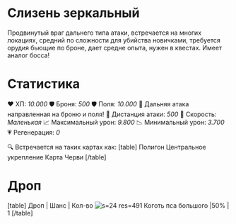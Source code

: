 # Слизень зеркальный
Продвинутый враг дальнего типа атаки, встречается на многих локациях, средний по сложности для убийства новичками, требуется орудия бьющие по броне, дает средне опыта, нужен в квестах. Имеет аналог босса!
# Cтатистика
❤ ХП: *10.000*
🛡 Броня: *500*
🛡 Поля: *10.000*
🔫 Дальняя атака направленная на броню и поля!
🎯 Дистанция атаки: *500*
🏃 Скорость: *Маленькая*
📈 Максимальный урон: *9.800*
📉 Минимальный урон: *3.700*
💗 Регенерация: *0*

🔍 Встречается на таких картах как:
[table]
Полигон
Центральное укрепление
Карта Черви
[/table]
# Дроп
[table] Дроп | Шанс | Кол-во
![s=24 res=491]() Коготь пса большого |50% | 1
[/table]